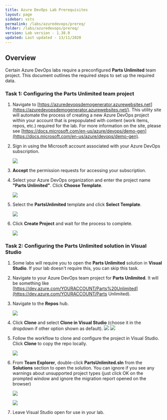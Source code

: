 ```yaml
---
title: Azure DevOps Lab Prerequisites
layout: page
sidebar: vsts
permalink: /labs/azuredevops/prereq/
folder: /labs/azuredevops/prereq/
version: Lab version - 1.38.0
updated: Last updated - 13/11/2020
---
```

<a name="Overview"></a>
## Overview ##
Certain Azure DevOps labs require a preconfigured **Parts Unlimited** team project. This document outlines the required steps to set up the required data.

<a name="Ex0Task1"></a>
### Task 1: Configuring the Parts Unlimited team project ###

1. Navigate to [https://azuredevopsdemogenerator.azurewebsites.net](https://azuredevopsdemogenerator.azurewebsites.net/). This utility site will automate the process of creating a new Azure DevOps project within your account that is prepopulated with content (work items, repos, etc.) required for the lab. For more information on the site, please see [https://docs.microsoft.com/en-us/azure/devops/demo-gen](https://docs.microsoft.com/en-us/azure/devops/demo-gen).

1. Sign in using the Microsoft account associated with your Azure DevOps subscription.

    ![](setup-images/000.png)

1. **Accept** the permission requests for accessing your subscription.

1. Select your Azure DevOps organization and enter the project name **"Parts Unlimited"**. Click **Choose Template**.

    ![](setup-images/001.png)

1. Select the **PartsUnlimited** template and click **Select Template**.

    ![](setup-images/002.png)

1. Click **Create Project** and wait for the process to complete.

    ![](setup-images/003.png)

<a name="Ex0Task2"></a>
### Task 2: Configuring the Parts Unlimited solution in Visual Studio ###

1. Some labs will require you to open the **Parts Unlimited** solution in **Visual Studio**. If your lab doesn't require this, you can skip this task.

1. Navigate to your Azure DevOps team project for **Parts Unlimited**. It will be something like [https://dev.azure.com/YOURACCOUNT/Parts%20Unlimited](https://dev.azure.com/YOURACCOUNT/Parts Unlimited).

1. Navigate to the **Repos** hub.

    ![](setup-images/004.png)

1. Click **Clone** and select **Clone in Visual Studio** (choose it in the dropdown if other option shown as default).
    ![](setup-images/clone.png)
    ![](setup-images/005.png)

1. Follow the workflow to clone and configure the project in Visual Studio. Click **Clone** to copy the repo locally.

    ![](setup-images/clone-2.png)

1. From **Team Explorer**, double-click **PartsUnlimited.sln** from the **Solutions** section to open the solution. You can ignore if you see any warnings about unsupported project types (just click OK on the prompted window and ignore the migration report opened on the browser)

    ![](setup-images/007.png)

    ![](setup-images/unsupported.png)

1. Leave Visual Studio open for use in your lab.

